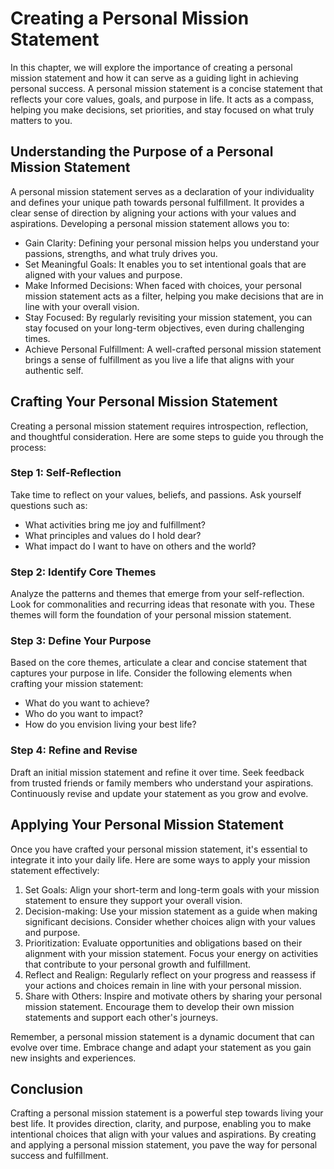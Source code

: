 Creating a Personal Mission Statement
==============================================

In this chapter, we will explore the importance of creating a personal mission statement and how it can serve as a guiding light in achieving personal success. A personal mission statement is a concise statement that reflects your core values, goals, and purpose in life. It acts as a compass, helping you make decisions, set priorities, and stay focused on what truly matters to you.

Understanding the Purpose of a Personal Mission Statement
---------------------------------------------------------

A personal mission statement serves as a declaration of your individuality and defines your unique path towards personal fulfillment. It provides a clear sense of direction by aligning your actions with your values and aspirations. Developing a personal mission statement allows you to:

* Gain Clarity: Defining your personal mission helps you understand your passions, strengths, and what truly drives you.
* Set Meaningful Goals: It enables you to set intentional goals that are aligned with your values and purpose.
* Make Informed Decisions: When faced with choices, your personal mission statement acts as a filter, helping you make decisions that are in line with your overall vision.
* Stay Focused: By regularly revisiting your mission statement, you can stay focused on your long-term objectives, even during challenging times.
* Achieve Personal Fulfillment: A well-crafted personal mission statement brings a sense of fulfillment as you live a life that aligns with your authentic self.

Crafting Your Personal Mission Statement
----------------------------------------

Creating a personal mission statement requires introspection, reflection, and thoughtful consideration. Here are some steps to guide you through the process:

### Step 1: Self-Reflection

Take time to reflect on your values, beliefs, and passions. Ask yourself questions such as:

* What activities bring me joy and fulfillment?
* What principles and values do I hold dear?
* What impact do I want to have on others and the world?

### Step 2: Identify Core Themes

Analyze the patterns and themes that emerge from your self-reflection. Look for commonalities and recurring ideas that resonate with you. These themes will form the foundation of your personal mission statement.

### Step 3: Define Your Purpose

Based on the core themes, articulate a clear and concise statement that captures your purpose in life. Consider the following elements when crafting your mission statement:

* What do you want to achieve?
* Who do you want to impact?
* How do you envision living your best life?

### Step 4: Refine and Revise

Draft an initial mission statement and refine it over time. Seek feedback from trusted friends or family members who understand your aspirations. Continuously revise and update your statement as you grow and evolve.

Applying Your Personal Mission Statement
----------------------------------------

Once you have crafted your personal mission statement, it's essential to integrate it into your daily life. Here are some ways to apply your mission statement effectively:

1. Set Goals: Align your short-term and long-term goals with your mission statement to ensure they support your overall vision.
2. Decision-making: Use your mission statement as a guide when making significant decisions. Consider whether choices align with your values and purpose.
3. Prioritization: Evaluate opportunities and obligations based on their alignment with your mission statement. Focus your energy on activities that contribute to your personal growth and fulfillment.
4. Reflect and Realign: Regularly reflect on your progress and reassess if your actions and choices remain in line with your personal mission.
5. Share with Others: Inspire and motivate others by sharing your personal mission statement. Encourage them to develop their own mission statements and support each other's journeys.

Remember, a personal mission statement is a dynamic document that can evolve over time. Embrace change and adapt your statement as you gain new insights and experiences.

Conclusion
----------

Crafting a personal mission statement is a powerful step towards living your best life. It provides direction, clarity, and purpose, enabling you to make intentional choices that align with your values and aspirations. By creating and applying a personal mission statement, you pave the way for personal success and fulfillment.
